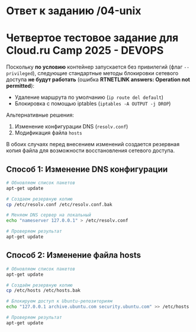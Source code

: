 # Ответ к заданию /04-unix
# Четвертое тестовое задание для Cloud.ru Camp 2025 - DEVOPS
Поскольку **по условию** контейнер запускается без привилегий (флаг `--privileged`), следующие стандартные методы блокировки сетевого доступа **не будут работать** 
(ошибка **RTNETLINK answers: Operation not permitted**):
- Удаление маршрута по умолчанию (`ip route del default`)
- Блокировка с помощью iptables (`iptables -A OUTPUT -j DROP`)

Альтернативные решения:
1. Изменение конфигурации DNS (`resolv.conf`)
2. Модификация файла `hosts`

В обоих случаях перед внесением изменений создается резервная копия файла для возможности восстановления сетевого доступа.

## Способ 1: Изменение DNS конфигурации

```bash
# Обновляем список пакетов
apt-get update

# Создаем резервную копию
cp /etc/resolv.conf /etc/resolv.conf.bak

# Меняем DNS сервер на локальный
echo "nameserver 127.0.0.1" > /etc/resolv.conf

# Проверяем результат
apt-get update
```

## Способ 2: Изменение файла hosts

```bash
# Обновляем список пакетов
apt-get update

# Создаём резервную копию
cp /etc/hosts /etc/hosts.bak

# Блокируем доступ к Ubuntu-репозиториям
echo "127.0.0.1 archive.ubuntu.com security.ubuntu.com" >> /etc/hosts

# Проверяем результат
apt-get update
```